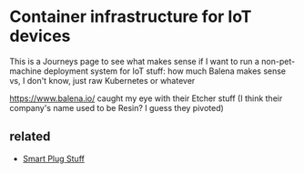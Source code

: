 # Container infrastructure for IoT devices

This is a Journeys page to see what makes sense if I want to run a non-pet-machine deployment system for IoT stuff: how much Balena makes sense vs, I don't know, just raw Kubernetes or whatever

https://www.balena.io/ caught my eye with their Etcher stuff (I think their company's name used to be Resin? I guess they pivoted)

## related

- [Smart Plug Stuff](92b3ba74-2df9-4879-9e9c-234421cece41.md)

